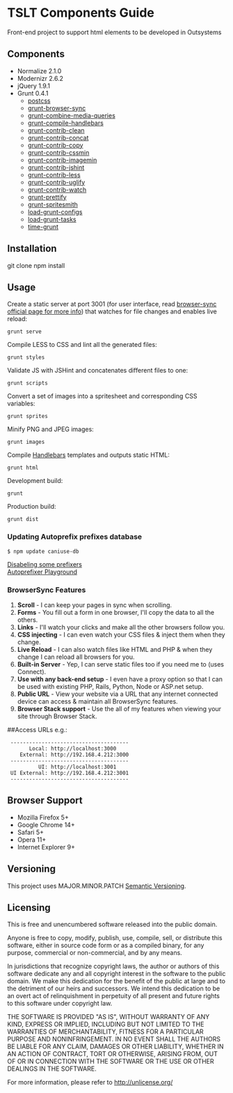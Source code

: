 # TSLT Components Guide
Front-end project to support html elements to be developed in Outsystems

## Components
* Normalize 2.1.0
* Modernizr 2.6.2
* jQuery 1.9.1
* Grunt 0.4.1  
  * [postcss](https://github.com/nDmitry/grunt-postcss)
  * [grunt-browser-sync](https://github.com/BrowserSync/grunt-browser-sync)
  * [grunt-combine-media-queries](https://github.com/buildingblocks/grunt-combine-media-queries)
  * [grunt-compile-handlebars](https://github.com/gruntjs/grunt-contrib-handlebars)  
  * [grunt-contrib-clean](https://github.com/gruntjs/grunt-contrib-clean) 
  * [grunt-contrib-concat](https://github.com/gruntjs/grunt-contrib-concat) 
  * [grunt-contrib-copy](https://github.com/gruntjs/grunt-contrib-copy)  
  * [grunt-contrib-cssmin](https://github.com/gruntjs/grunt-contrib-cssmin)  
  * [grunt-contrib-imagemin](https://github.com/gruntjs/grunt-contrib-imagemin)  
  * [grunt-contrib-jshint](https://github.com/gruntjs/grunt-contrib-jshint)  
  * [grunt-contrib-less](https://github.com/gruntjs/grunt-contrib-less)  
  * [grunt-contrib-uglify](https://github.com/gruntjs/grunt-contrib-uglify)  
  * [grunt-contrib-watch](https://github.com/gruntjs/grunt-contrib-watch)  
  * [grunt-prettify](https://github.com/jonschlinkert/grunt-prettify)
  * [grunt-spritesmith](https://github.com/Ensighten/grunt-spritesmith)  
  * [load-grunt-configs](https://github.com/creynders/load-grunt-configs)
  * [load-grunt-tasks](https://github.com/sindresorhus/load-grunt-tasks)
  * [time-grunt](https://github.com/sindresorhus/time-grunt)

## Installation

git clone
npm install

## Usage

Create a static server at port 3001 (for user interface, read [browser-sync official page for more info](http://www.browsersync.io/)) that watches for file changes and enables live reload:
```
grunt serve
```

Compile LESS to CSS and lint all the generated files:
```
grunt styles  
```

Validate JS with JSHint and concatenates different files to one:
```
grunt scripts  
```

Convert a set of images into a spritesheet and corresponding CSS variables:
```
grunt sprites  
```

Minify PNG and JPEG images:
```
grunt images  
```

Compile [Handlebars](http://handlebarsjs.com) templates and outputs static HTML:
```
grunt html  
```

Development build:
```
grunt  
```

Production build:
```
grunt dist  
``` 

### Updating Autoprefix prefixes database
```
$ npm update caniuse-db
```
[Disabeling some prefixers](https://www.npmjs.com/package/autoprefixer#disabling)  
[Autoprefixer Playground](http://simevidas.jsbin.com/gufoko/quiet)  

### BrowserSync Features
1. **Scroll** - I can keep your pages in sync when scrolling.
2. **Forms** - You fill out a form in one browser, I'll copy the data to all the others.
3. **Links** - I'll watch your clicks and make all the other browsers follow you.
4. **CSS injecting** - I can even watch your CSS files & inject them when they change.
5. **Live Reload** - I can also watch files like HTML and PHP & when they change I can reload all browsers for you.
6. **Built-in Server** - Yep, I can serve static files too if you need me to (uses Connect).
7. **Use with any back-end setup** - I even have a proxy option so that I can be used with existing PHP, Rails, Python, Node or ASP.net setup.
8. **Public URL** - View your website via a URL that any internet connected device can access & maintain all BrowserSync features.
9. **Browser Stack support** - Use the all of my features when viewing your site through Browser Stack.

##Access URLs
e.g.:
```
 --------------------------------------
       Local: http://localhost:3000
    External: http://192.168.4.212:3000
 --------------------------------------
          UI: http://localhost:3001
 UI External: http://192.168.4.212:3001
 --------------------------------------
```

## Browser Support
* Mozilla Firefox 5+
* Google Chrome 14+
* Safari 5+
* Opera 11+
* Internet Explorer 9+

## Versioning
This project uses MAJOR.MINOR.PATCH [Semantic Versioning](http://semver.org/).

## Licensing
This is free and unencumbered software released into the public domain.

Anyone is free to copy, modify, publish, use, compile, sell, or
distribute this software, either in source code form or as a compiled
binary, for any purpose, commercial or non-commercial, and by any
means.

In jurisdictions that recognize copyright laws, the author or authors
of this software dedicate any and all copyright interest in the
software to the public domain. We make this dedication for the benefit
of the public at large and to the detriment of our heirs and
successors. We intend this dedication to be an overt act of
relinquishment in perpetuity of all present and future rights to this
software under copyright law.

THE SOFTWARE IS PROVIDED "AS IS", WITHOUT WARRANTY OF ANY KIND,
EXPRESS OR IMPLIED, INCLUDING BUT NOT LIMITED TO THE WARRANTIES OF
MERCHANTABILITY, FITNESS FOR A PARTICULAR PURPOSE AND NONINFRINGEMENT.
IN NO EVENT SHALL THE AUTHORS BE LIABLE FOR ANY CLAIM, DAMAGES OR
OTHER LIABILITY, WHETHER IN AN ACTION OF CONTRACT, TORT OR OTHERWISE,
ARISING FROM, OUT OF OR IN CONNECTION WITH THE SOFTWARE OR THE USE OR
OTHER DEALINGS IN THE SOFTWARE.

For more information, please refer to <http://unlicense.org/>
